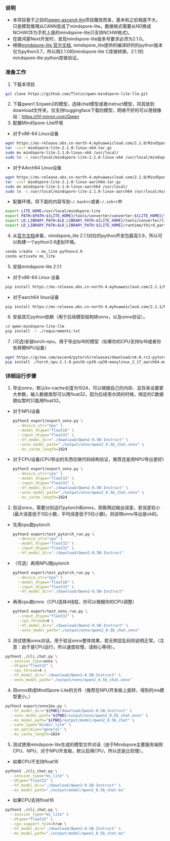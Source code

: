 ### 说明
- 本项目基于之前的[qwen-ascend-llm](https://github.com/Tlntin/qwen-ascend-llm)项目魔改而来，基本和之前相差不大，只是模型推理从CANN变成了mindspore-lite。数据格式需要从ND换成NCHW(华为手机上面的mindspore-lite只支持NCHW格式)。
- 在做鸿蒙Next开发时，发现mindspore-lite版本号要求必须为2.1.0。
- 根据[mindspore-lite 官方文档](https://www.mindspore.cn/lite/docs/zh-CN/r2.1/use/downloads.html#2-1-0), mindspore_lite提供的编译好的的python版本仅为python3.7，所以用2.1.0的mindspore-lite C库做转换，2.1.1的mindspore-lite python库做验证。

### 准备工作
1. 下载本项目
  ```bash
  git clone https://github.com/Tlntin/qwen-mindspore-lite-llm.git
  ```

2. 下载qwen1.5/qwen2的模型，选择chat模型或者instruct模型，将其放到download文件夹，仅支持huggingface下载的模型，网络不好的可以用镜像站：https://hf-mirror.com/Qwen
3. 配置MIndSpore-Lite环境
  - 对于x86-64 Linux设备
  ```bash
  wget https://ms-release.obs.cn-north-4.myhuaweicloud.com/2.1.0/MindSpore/lite/release/linux/x86_64/cloud_fusion/python37/mindspore-lite-2.1.0-linux-x64.tar.gz
  tar -zxvf mindspore-lite-2.1.0-linux-x64.tar.gz
  sudo mv mindspore-lite-2.1.0-linux-x64 /usr/local/
  sudo ln -s /usr/local/mindspore-lite-2.1.0-linux-x64 /usr/local/mindspore-lite
  ```
  - 对于AArch64 Linux设备
  ```bash
  wget https://ms-release.obs.cn-north-4.myhuaweicloud.com/2.1.0/MindSpore/lite/release/linux/aarch64/cloud_fusion/python37/mindspore-lite-2.1.0-linux-aarch64.tar.gz
  tar -zxvf mindspore-lite-2.1.0-linux-aarch64.tar.gz
  sudo mv mindspore-lite-2.1.0-linux-aarch64 /usr/local/
  sudo ln -s /usr/local/mindspore-lite-2.1.0-linux-aarch64 /usr/local/mindspore-lite
  ```
  - 配置环境，将下面的内容写到`~/.bashrc`或者`~/.zshrc`中
  ```bash
  export LITE_HOME=/usr/local/mindspore-lite
  export PATH=$PATH:${LITE_HOME}/tools/converter/converter:${LITE_HOME}/tools/benchmark
  export LD_LIBRARY_PATH=$LD_LIBRARY_PATH:${LITE_HOME}/tools/converter/lib:${LITE_HOME}/runtime/lib:${LITE_HOME}/runtime/third_party/dnnl
  export LD_LIBRARY_PATH=$LD_LIBRARY_PATH:${LITE_HOME}/runtime/third_party/glog:${LITE_HOME}/runtime/third_party/libjpeg-turbo/lib:${LITE_HOME}/runtime/third_party/securec
  ```
4. 从[官方文档](https://www.mindspore.cn/lite/docs/zh-CN/r2.3.1/use/downloads.html#2-1-0)来看，mindspore_lite 2.1.1对应的python开发包最高3.9，所以可以构建一个python3.9虚拟环境。
  ```bash
  conda create -n ms_lite python=3.9
  conda activate ms_lite
  ```
5. 安装mindspore-lite 2.1.1
  - 对于x86-64 Linux 设备
  ```bash
  pip install https://ms-release.obs.cn-north-4.myhuaweicloud.com/2.1.1/MindSpore/lite/release/linux/x86_64/cloud_fusion/python39/mindspore_lite-2.1.1-cp39-cp39-linux_x86_64.whl
  ```

  - 对于aarch64 linux设备
  ```bash
  pip install https://ms-release.obs.cn-north-4.myhuaweicloud.com/2.1.1/MindSpore/lite/release/linux/aarch64/cloud_fusion/python39/mindspore_lite-2.1.1-cp39-cp39-linux_aarch64.whl
  ```
6. 安装其它python依赖（用于后续模型结构转onnx，以及onnx验证）。
  ```bash
  cd qwen-mindspore-lite-llm
  pip install -r ./requirements.txt
  ```
7. (可选)安装torch-npu，用于导出fp16的模型（如果你的CPU支持fp16或者你有昇腾NPU设备）
  ```bash
  wget https://gitee.com/ascend/pytorch/releases/download/v6.0.rc2-pytorch2.1.0/torch_npu-2.1.0.post6-cp39-cp39-manylinux_2_17_aarch64.manylinux2014_aarch64.whl 
  pip install ./torch_npu-2.1.0.post6-cp39-cp39-manylinux_2_17_aarch64.manylinux2014_aarch64.whl
  ```

### 详细运行步骤
1. 导出onnx，默认kv-cache长度为1024，可以根据自己的内存、显存来设置更大参数，输入数据类型可以用float32，因为后续用仓颉的时候，绑定的C数据貌似暂时只能用float32。
  - 对于NPU设备
    ```bash
    python3 export/export_onnx.py \
      --device_str="npu" \
      --model_dtype="float16" \
      --input_dtype="float32" \
      --hf_model_dir="./download/Qwen2-0.5B-Instruct" \
      --onnx_model_path="./output/onnx/qwen2_0.5b_chat.onnx" \
      --kv_cache_length=1024
    ```
  - 对于CPU设备(CPU导出的东西仅做代码结构验证，推荐还是用NPU导出更好)
    ```bash
    python3 export/export_onnx.py \
      --device_str="cpu" \
      --model_dtype="float32" \
      --input_dtype="float32" \
      --hf_model_dir="./download/Qwen2-0.5B-Instruct" \
      --onnx_model_path="./output/onnx/qwen2_0.5b_chat.onnx" \
      --kv_cache_length=1024
    ```

2. 验证onnx，需要分别运行pytorch和onnx，观察两边输出误差，若误差较小(最大误差低于3位小数，平均误差低于5位小数)，则说明onnx导出是ok的。
  - 先用cpu跑pytorch
    ```bash
    python3 export/test_pytorch_run.py \
      --device_str="cpu" \
      --model_dtype="float32" \
      --input_dtype="float32" \
      --hf_model_dir="./download/Qwen2-0.5B-Instruct"
    ```
  - （可选）再用NPU跑pytorch
    ```bash
    python3 export/test_pytorch_run.py \
      --device_str="npu" \
      --model_dtype="float16" \
      --input_dtype="float32" \
      --hf_model_dir="./download/Qwen2-0.5B-Instruct"
    ```
  - 再用cpu跑onnx（CPU选择4线程，你可以根据你的CPU调整）
    ```bash
    python3 export/test_onnx_run.py \
      --input_dtype="float32" \
      --cpu_thread=4 \
      --hf_model_dir="./download/Qwen2-0.5B-Instruct" \
      --onnx_model_path="./output/onnx/qwen2_0.5b_chat.onnx"
    ```
3. 测试使用onnx对话，用于验证onnx整体效果，若无明显乱码则说明正常。（注意：由于是CPU运行，所以速度较慢，请耐心等待）。
  ```bash
  python3 ./cli_chat.py \
    --session_type=onnx \
    --dtype="float32" \
    --cpu_thread=4 \
    --hf_model_dir="./download/Qwen2-0.5B-Instruct" \
    --onnx_model_path="./output/onnx/qwen2_0.5b_chat.onnx"
  ```


4. 将onnx转成MindSpore-Lite的文件（推荐在NPU开发板上面转，得到的ms模型更小。）
  ```bash
  python3 export/onnx2ms.py \
    --hf_model_dir="${PWD}/download/Qwen2-0.5B-Instruct" \
    --onnx_model_path="${PWD}/output/onnx/qwen2_0.5b_chat.onnx" \
    --ms_model_path="${PWD}/output/model/qwen2_0.5b_chat" \
    --save_type="mindir_lite" \
    --ms_optimize="general" \
    --kv_cache_length=1024
  ```

5. 测试使用mindspore-lite生成的模型文件对话（由于Mindspore主要服务端侧CPU、NPU，对于NPU开发板，默认启用CPU，所以还是比较慢）。
  - 如果CPU不支持float16
  ```bash
  python3 ./cli_chat.py \
    --session_type="ms_lite" \
    --dtype="float32" \
    --hf_model_dir="./download/Qwen2-0.5B-Instruct" \
    --ms_model_path="./output/model/qwen2_0.5b_chat.ms"
  ```
  - 如果CPU支持float16
  ```bash
  python3 ./cli_chat.py \
    --session_type="ms_lite" \
    --dtype="float32" \
    --cpu_support_fp16=true \
    --hf_model_dir="./download/Qwen2-0.5B-Instruct" \
    --ms_model_path="./output/model/qwen2_0.5b_chat.ms"
  ```


